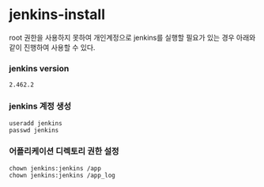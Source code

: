 # jenkins-install
root 권한을 사용하지 못하여 개인계정으로 jenkins를 실행할 필요가 있는 경우 아래와 같이 진행하여 사용할 수 있다.

### jenkins version
```
2.462.2
```

### jenkins 계정 생성
```
useradd jenkins
passwd jenkins
```

### 어플리케이션 디렉토리 권한 설정
```
chown jenkins:jenkins /app
chown jenkins:jenkins /app_log
```

